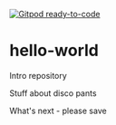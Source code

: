 [![Gitpod ready-to-code](https://img.shields.io/badge/Gitpod-ready--to--code-blue?logo=gitpod)](https://gitpod.io/#https://github.com/whriddick/hello-world)

# hello-world
Intro repository

Stuff about disco pants

What's next - please save
